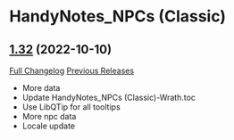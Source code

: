 # HandyNotes_NPCs (Classic)

## [1.32](https://github.com/Caliaha/HandyNotes_NPCs-classic/tree/1.32) (2022-10-10)
[Full Changelog](https://github.com/Caliaha/HandyNotes_NPCs-classic/compare/1.31a...1.32) [Previous Releases](https://github.com/Caliaha/HandyNotes_NPCs-classic/releases)

- More data  
- Update HandyNotes\_NPCs (Classic)-Wrath.toc  
- Use LibQTip for all tooltips  
- More npc data  
- Locale update  
